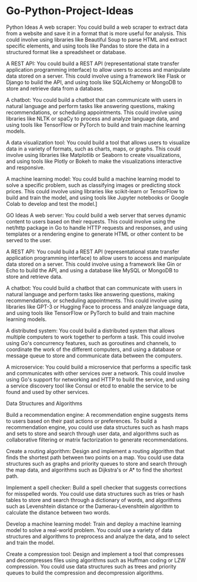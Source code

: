 # Go-Python-Project-Ideas


Python Ideas
A web scraper: You could build a web scraper to extract data from a website and save it in a format that is more useful for analysis. This could involve using libraries like Beautiful Soup to parse HTML and extract specific elements, and using tools like Pandas to store the data in a structured format like a spreadsheet or database.

A REST API: You could build a REST API (representational state transfer application programming interface) to allow users to access and manipulate data stored on a server. This could involve using a framework like Flask or Django to build the API, and using tools like SQLAlchemy or MongoDB to store and retrieve data from a database.

A chatbot: You could build a chatbot that can communicate with users in natural language and perform tasks like answering questions, making recommendations, or scheduling appointments. This could involve using libraries like NLTK or spaCy to process and analyze language data, and using tools like TensorFlow or PyTorch to build and train machine learning models.

A data visualization tool: You could build a tool that allows users to visualize data in a variety of formats, such as charts, maps, or graphs. This could involve using libraries like Matplotlib or Seaborn to create visualizations, and using tools like Plotly or Bokeh to make the visualizations interactive and responsive.

A machine learning model: You could build a machine learning model to solve a specific problem, such as classifying images or predicting stock prices. This could involve using libraries like scikit-learn or TensorFlow to build and train the model, and using tools like Jupyter notebooks or Google Colab to develop and test the model.]


GO Ideas
A web server: You could build a web server that serves dynamic content to users based on their requests. This could involve using the net/http package in Go to handle HTTP requests and responses, and using templates or a rendering engine to generate HTML or other content to be served to the user.

A REST API: You could build a REST API (representational state transfer application programming interface) to allow users to access and manipulate data stored on a server. This could involve using a framework like Gin or Echo to build the API, and using a database like MySQL or MongoDB to store and retrieve data.

A chatbot: You could build a chatbot that can communicate with users in natural language and perform tasks like answering questions, making recommendations, or scheduling appointments. This could involve using libraries like GPT-3 or Hugging Face to process and analyze language data, and using tools like TensorFlow or PyTorch to build and train machine learning models.

A distributed system: You could build a distributed system that allows multiple computers to work together to perform a task. This could involve using Go's concurrency features, such as goroutines and channels, to coordinate the work of the different computers, and using a database or message queue to store and communicate data between the computers.

A microservice: You could build a microservice that performs a specific task and communicates with other services over a network. This could involve using Go's support for networking and HTTP to build the service, and using a service discovery tool like Consul or etcd to enable the service to be found and used by other services.

Data Structures and Algorithms

Build a recommendation engine: A recommendation engine suggests items to users based on their past actions or preferences. To build a recommendation engine, you could use data structures such as hash maps and sets to store and search through user data, and algorithms such as collaborative filtering or matrix factorization to generate recommendations.

Create a routing algorithm: Design and implement a routing algorithm that finds the shortest path between two points on a map. You could use data structures such as graphs and priority queues to store and search through the map data, and algorithms such as Dijkstra's or A* to find the shortest path.

Implement a spell checker: Build a spell checker that suggests corrections for misspelled words. You could use data structures such as tries or hash tables to store and search through a dictionary of words, and algorithms such as Levenshtein distance or the Damerau-Levenshtein algorithm to calculate the distance between two words.

Develop a machine learning model: Train and deploy a machine learning model to solve a real-world problem. You could use a variety of data structures and algorithms to preprocess and analyze the data, and to select and train the model.

Create a compression tool: Design and implement a tool that compresses and decompresses files using algorithms such as Huffman coding or LZW compression. You could use data structures such as trees and priority queues to build the compression and decompression algorithms.
